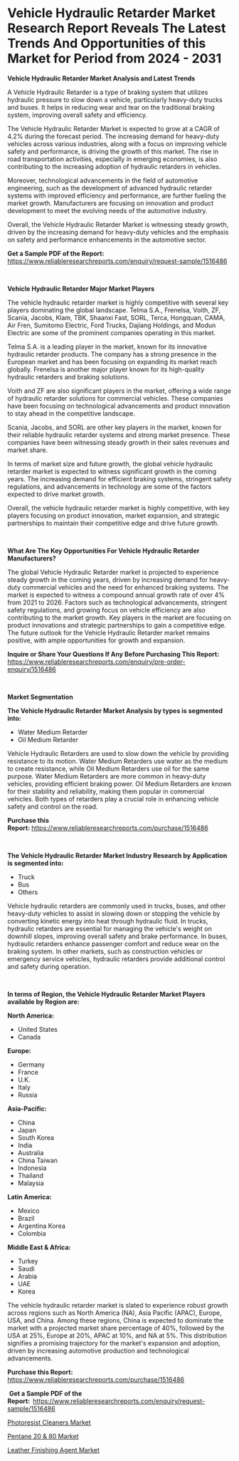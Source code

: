 <p><h1>Vehicle Hydraulic Retarder Market Research Report Reveals The Latest Trends And Opportunities of this Market for Period from 2024 - 2031</h1></p><p><strong>Vehicle Hydraulic Retarder Market Analysis and Latest Trends</strong></p>
<p><p>A Vehicle Hydraulic Retarder is a type of braking system that utilizes hydraulic pressure to slow down a vehicle, particularly heavy-duty trucks and buses. It helps in reducing wear and tear on the traditional braking system, improving overall safety and efficiency.</p><p>The Vehicle Hydraulic Retarder Market is expected to grow at a CAGR of 4.2% during the forecast period. The increasing demand for heavy-duty vehicles across various industries, along with a focus on improving vehicle safety and performance, is driving the growth of this market. The rise in road transportation activities, especially in emerging economies, is also contributing to the increasing adoption of hydraulic retarders in vehicles.</p><p>Moreover, technological advancements in the field of automotive engineering, such as the development of advanced hydraulic retarder systems with improved efficiency and performance, are further fueling the market growth. Manufacturers are focusing on innovation and product development to meet the evolving needs of the automotive industry.</p><p>Overall, the Vehicle Hydraulic Retarder Market is witnessing steady growth, driven by the increasing demand for heavy-duty vehicles and the emphasis on safety and performance enhancements in the automotive sector.</p></p>
<p><strong>Get a Sample PDF of the Report:&nbsp;</strong> <a href="https://www.reliableresearchreports.com/enquiry/request-sample/1516486">https://www.reliableresearchreports.com/enquiry/request-sample/1516486</a></p>
<p>&nbsp;</p>
<p><strong>Vehicle Hydraulic Retarder Major Market Players</strong></p>
<p><p>The vehicle hydraulic retarder market is highly competitive with several key players dominating the global landscape. Telma S.A., Frenelsa, Voith, ZF, Scania, Jacobs, Klam, TBK, Shaanxi Fast, SORL, Terca, Hongquan, CAMA, Air Fren, Sumitomo Electric, Ford Trucks, Dajiang Holdings, and Modun Electric are some of the prominent companies operating in this market.</p><p>Telma S.A. is a leading player in the market, known for its innovative hydraulic retarder products. The company has a strong presence in the European market and has been focusing on expanding its market reach globally. Frenelsa is another major player known for its high-quality hydraulic retarders and braking solutions.</p><p>Voith and ZF are also significant players in the market, offering a wide range of hydraulic retarder solutions for commercial vehicles. These companies have been focusing on technological advancements and product innovation to stay ahead in the competitive landscape.</p><p>Scania, Jacobs, and SORL are other key players in the market, known for their reliable hydraulic retarder systems and strong market presence. These companies have been witnessing steady growth in their sales revenues and market share.</p><p>In terms of market size and future growth, the global vehicle hydraulic retarder market is expected to witness significant growth in the coming years. The increasing demand for efficient braking systems, stringent safety regulations, and advancements in technology are some of the factors expected to drive market growth.</p><p>Overall, the vehicle hydraulic retarder market is highly competitive, with key players focusing on product innovation, market expansion, and strategic partnerships to maintain their competitive edge and drive future growth.</p></p>
<p>&nbsp;</p>
<p><strong>What Are The Key Opportunities For Vehicle Hydraulic Retarder Manufacturers?</strong></p>
<p><p>The global Vehicle Hydraulic Retarder market is projected to experience steady growth in the coming years, driven by increasing demand for heavy-duty commercial vehicles and the need for enhanced braking systems. The market is expected to witness a compound annual growth rate of over 4% from 2021 to 2026. Factors such as technological advancements, stringent safety regulations, and growing focus on vehicle efficiency are also contributing to the market growth. Key players in the market are focusing on product innovations and strategic partnerships to gain a competitive edge. The future outlook for the Vehicle Hydraulic Retarder market remains positive, with ample opportunities for growth and expansion.</p></p>
<p><strong>Inquire or Share Your Questions If Any Before Purchasing This Report:</strong> <a href="https://www.reliableresearchreports.com/enquiry/pre-order-enquiry/1516486">https://www.reliableresearchreports.com/enquiry/pre-order-enquiry/1516486</a></p>
<p>&nbsp;</p>
<p><strong>Market Segmentation</strong></p>
<p><strong>The Vehicle Hydraulic Retarder Market Analysis by types is segmented into:</strong></p>
<p><ul><li>Water Medium Retarder</li><li>Oil Medium Retarder</li></ul></p>
<p><p>Vehicle Hydraulic Retarders are used to slow down the vehicle by providing resistance to its motion. Water Medium Retarders use water as the medium to create resistance, while Oil Medium Retarders use oil for the same purpose. Water Medium Retarders are more common in heavy-duty vehicles, providing efficient braking power. Oil Medium Retarders are known for their stability and reliability, making them popular in commercial vehicles. Both types of retarders play a crucial role in enhancing vehicle safety and control on the road.</p></p>
<p><strong>Purchase this Report:&nbsp;</strong><a href="https://www.reliableresearchreports.com/purchase/1516486">https://www.reliableresearchreports.com/purchase/1516486</a></p>
<p>&nbsp;</p>
<p><strong>The Vehicle Hydraulic Retarder Market Industry Research by Application is segmented into:</strong></p>
<p><ul><li>Truck</li><li>Bus</li><li>Others</li></ul></p>
<p><p>Vehicle hydraulic retarders are commonly used in trucks, buses, and other heavy-duty vehicles to assist in slowing down or stopping the vehicle by converting kinetic energy into heat through hydraulic fluid. In trucks, hydraulic retarders are essential for managing the vehicle's weight on downhill slopes, improving overall safety and brake performance. In buses, hydraulic retarders enhance passenger comfort and reduce wear on the braking system. In other markets, such as construction vehicles or emergency service vehicles, hydraulic retarders provide additional control and safety during operation.</p></p>
<p>&nbsp;</p>
<p><strong>In terms of Region, the Vehicle Hydraulic Retarder Market Players available by Region are:</strong></p>
<p>
    <p> <strong> North America: </strong>
        <ul>
            <li>United States</li>
            <li>Canada</li>
        </ul>
        </p> 
    <p> <strong> Europe: </strong>
        <ul>
            <li>Germany</li>
            <li>France</li>
            <li>U.K.</li>
            <li>Italy</li>
            <li>Russia</li>
        </ul>
        </p> 
    <p> <strong> Asia-Pacific: </strong>
        <ul>
            <li>China</li>
            <li>Japan</li>
            <li>South Korea</li>
            <li>India</li>
            <li>Australia</li>
            <li>China Taiwan</li>
            <li>Indonesia</li>
            <li>Thailand</li>
            <li>Malaysia</li>
        </ul>
        </p> 
    <p> <strong> Latin America: </strong>
        <ul>
            <li>Mexico</li>
            <li>Brazil</li>
            <li>Argentina Korea</li>
            <li>Colombia</li>
        </ul>
        </p> 
    <p> <strong> Middle East & Africa: </strong>
        <ul>
            <li>Turkey</li>
            <li>Saudi</li>
            <li>Arabia</li>
            <li>UAE</li>
            <li>Korea</li>
        </ul>
    </p>
    </p>
<p><p>The vehicle hydraulic retarder market is slated to experience robust growth across regions such as North America (NA), Asia Pacific (APAC), Europe, USA, and China. Among these regions, China is expected to dominate the market with a projected market share percentage of 40%, followed by the USA at 25%, Europe at 20%, APAC at 10%, and NA at 5%. This distribution signifies a promising trajectory for the market's expansion and adoption, driven by increasing automotive production and technological advancements.</p></p>
<p><strong>Purchase this Report: </strong><a href="https://www.reliableresearchreports.com/purchase/1516486">https://www.reliableresearchreports.com/purchase/1516486</a></p>
<p>&nbsp;<strong>Get a Sample PDF of the Report:&nbsp;&nbsp;</strong><a href="https://www.reliableresearchreports.com/enquiry/request-sample/1516486">https://www.reliableresearchreports.com/enquiry/request-sample/1516486</a></p>
<p><strong></strong></p>
<p><p><a href="https://view.publitas.com/reportprime-1/photoresist-cleaners-market-size-evaluating-its-market-trends-growth-and-projections-2024-2031/">Photoresist Cleaners Market</a></p><p><a href="https://view.publitas.com/reportprime-1/pentane-20-80-market-size-reflecting-a-forecast-till-2031-market-by-type-by-application-and-by-geography/">Pentane 20 & 80 Market</a></p><p><a href="https://view.publitas.com/reportprime-1/leather-finishing-agent-market-offers-provide-insightful-data-for-the-time-period-from-2024-to-2031-and-also-provide-analysis-based-on-application-type-and-region/">Leather Finishing Agent Market</a></p></p>